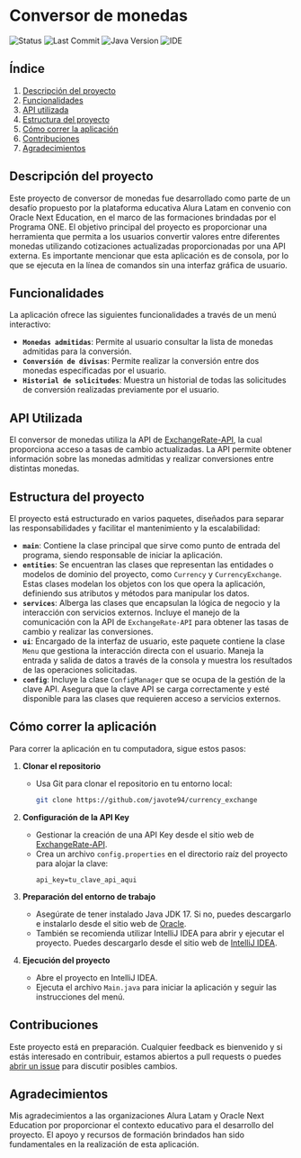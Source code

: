 # Conversor de monedas

![Status](https://img.shields.io/badge/status-en%20preparación-yellow)
![Last Commit](https://img.shields.io/badge/last%20commit-Mayo%202024-blue)
![Java Version](https://img.shields.io/badge/Java-JDK%2017-orange)
![IDE](https://img.shields.io/badge/IDE-IntelliJ%20IDEA-purple)

## Índice
1. [Descripción del proyecto](#descripción-del-proyecto)
2. [Funcionalidades](#funcionalidades)
3. [API utilizada](#api-utilizada)
4. [Estructura del proyecto](#estructura-del-proyecto)
5. [Cómo correr la aplicación](#cómo-correr-la-aplicación)
6. [Contribuciones](#contribuciones)
7. [Agradecimientos](#agradecimientos)

## Descripción del proyecto
Este proyecto de conversor de monedas fue desarrollado como parte de un desafío propuesto por la plataforma educativa Alura Latam en convenio con Oracle Next Education, en el marco de las formaciones brindadas por el Programa ONE. El objetivo principal del proyecto es proporcionar una herramienta que permita a los usuarios convertir valores entre diferentes monedas utilizando cotizaciones actualizadas proporcionadas por una API externa. Es importante mencionar que esta aplicación es de consola, por lo que se ejecuta en la línea de comandos sin una interfaz gráfica de usuario.

## Funcionalidades
La aplicación ofrece las siguientes funcionalidades a través de un menú interactivo:
- **`Monedas admitidas`**: Permite al usuario consultar la lista de monedas admitidas para la conversión.
- **`Conversión de divisas`**: Permite realizar la conversión entre dos monedas especificadas por el usuario.
- **`Historial de solicitudes`**: Muestra un historial de todas las solicitudes de conversión realizadas previamente por el usuario.

## API Utilizada
El conversor de monedas utiliza la API de [ExchangeRate-API](https://www.exchangerate-api.com/), la cual proporciona acceso a tasas de cambio actualizadas. La API permite obtener información sobre las monedas admitidas y realizar conversiones entre distintas monedas.

## Estructura del proyecto
El proyecto está estructurado en varios paquetes, diseñados para separar las responsabilidades y facilitar el mantenimiento y la escalabilidad:
- **`main`**: Contiene la clase principal que sirve como punto de entrada del programa, siendo responsable de iniciar la aplicación.
- **`entities`**: Se encuentran las clases que representan las entidades o modelos de dominio del proyecto, como `Currency` y `CurrencyExchange`. Estas clases modelan los objetos con los que opera la aplicación, definiendo sus atributos y métodos para manipular los datos.
- **`services`**: Alberga las clases que encapsulan la lógica de negocio y la interacción con servicios externos. Incluye el manejo de la comunicación con la API de `ExchangeRate-API` para obtener las tasas de cambio y realizar las conversiones.
- **`ui`**: Encargado de la interfaz de usuario, este paquete contiene la clase `Menu` que gestiona la interacción directa con el usuario. Maneja la entrada y salida de datos a través de la consola y muestra los resultados de las operaciones solicitadas.
- **`config`**: Incluye la clase `ConfigManager` que se ocupa de la gestión de la clave API. Asegura que la clave API se carga correctamente y esté disponible para las clases que requieren acceso a servicios externos.

## Cómo correr la aplicación
Para correr la aplicación en tu computadora, sigue estos pasos:

1. **Clonar el repositorio**
   - Usa Git para clonar el repositorio en tu entorno local:
     ```bash
     git clone https://github.com/javote94/currency_exchange
     ```

2. **Configuración de la API Key**
   - Gestionar la creación de una API Key desde el sitio web de [ExchangeRate-API](https://www.exchangerate-api.com/).
   - Crea un archivo `config.properties` en el directorio raíz del proyecto para alojar la clave:
     ```
     api_key=tu_clave_api_aqui
     ```

3. **Preparación del entorno de trabajo**
   - Asegúrate de tener instalado Java JDK 17. Si no, puedes descargarlo e instalarlo desde el sitio web de [Oracle](https://www.oracle.com/java/technologies/javase/jdk17-archive-downloads.html).
   - También se recomienda utilizar IntelliJ IDEA para abrir y ejecutar el proyecto. Puedes descargarlo desde el sitio web de [IntelliJ IDEA](https://www.jetbrains.com/idea/download/).

4. **Ejecución del proyecto**
   - Abre el proyecto en IntelliJ IDEA.
   - Ejecuta el archivo `Main.java` para iniciar la aplicación y seguir las instrucciones del menú.

## Contribuciones
Este proyecto está en preparación. Cualquier feedback es bienvenido y si estás interesado en contribuir, estamos abiertos a pull requests o puedes [abrir un issue](https://github.com/javote94/currency_exchange/issues) para discutir posibles cambios.

## Agradecimientos
Mis agradecimientos a las organizaciones Alura Latam y Oracle Next Education por proporcionar el contexto educativo para el desarrollo del proyecto. El apoyo y recursos de formación brindados han sido fundamentales en la realización de esta aplicación.
